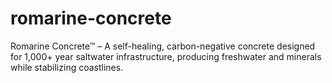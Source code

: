 # romarine-concrete
Romarine Concrete™ – A self-healing, carbon-negative concrete designed for 1,000+ year saltwater infrastructure, producing freshwater and minerals while stabilizing coastlines.
